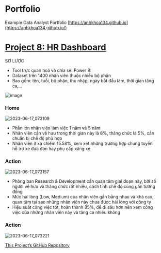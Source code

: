 # Portfolio
Example Data Analyst Portfolio
[https://anhkhoa134.github.io](https://anhkhoa134.github.io/)
# [Project 8: HR Dashboard](https://github.com/anhkhoa134/portfolio/tree/main/Project_8)

SƠ LƯỢC
* Tool trực quan hoá và chia sẻ: Power BI
* Dataset trên 1400 nhân viên thuộc nhiều bộ phận
* Bao gồm: tên, tuổi, bộ phận, thu nhập, ngày bắt đầu làm, thời gian tăng ca,...

![image](https://github.com/anhkhoa134/portfolio/assets/108108639/7754243b-6983-4cda-92c3-66a823060edc)

### Home
![2023-06-17_073109](https://github.com/anhkhoa134/portfolio/assets/108108639/0f3ac283-1968-4082-b06c-a4fca950e4b2)
- Phần lớn nhân viên làm việc 1 năm và 5 năm
- Nhân viên cần về hưu trong thời gian này là 8%, thăng chức là 5%, cần chuẩn bị chế độ phù hợp
- Nhân viên ở xa chiếm 15.58%, xem xét những trường hợp chung tuyến hỗ trợ xe đưa đón hay phụ cấp xăng xe

### Action
![2023-06-17_073157](https://github.com/anhkhoa134/portfolio/assets/108108639/c9f5295f-94e4-415b-a487-fd6da5530af4)
- Phòng ban Research & Development cần quan tâm giai đoạn này, bởi số người về hưu và thăng chức rất nhiều, cách tính chế độ cũng gần tương đồng
- Mức hài lòng (Low, Medium) của nhân viên gần bằng nhau và khá cao, quan tâm tại sao những nhân viên này chưa được hài lòng với công ty
- Hiệu suất công việc tốt, hoàn thành 85%, để đi sâu hơn nên xem công việc của những nhân viên này và tăng ca nhiều không

### Action
![2023-06-17_073221](https://github.com/anhkhoa134/portfolio/assets/108108639/d8317c4d-f7db-4160-83c3-872991e00a41)
  
[This Project’s GitHub Repository](https://github.com/anhkhoa134/portfolio/tree/main/Project_8)



